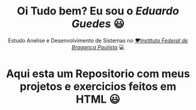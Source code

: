 <div>
  <h1 align="center">Oi Tudo bem? Eu sou o <i>Eduardo Guedes</i></a> 😃️</h1>
  <p align="center">Estudo Anelise e Desenvolvimento de Sistemas no <a href="https://bra.ifsp.edu.br/"><i>❤️Instituto Federal de Bragança Paulista</i></a> 💻
  </a><br>
  <h1 align="center">Aqui esta um Repositorio com meus projetos e exercicios feitos em HTML</a> 😃️</h1>
</div>

